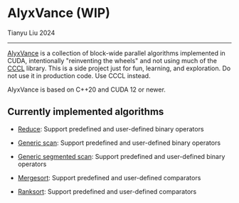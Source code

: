 # AlyxVance (WIP)

Tianyu Liu 2024

------------------------

[AlyxVance](https://half-life.fandom.com/wiki/Alyx_Vance) is a collection of block-wide parallel algorithms implemented in CUDA, intentionally "reinventing the wheels" and not using much of the [CCCL](https://github.com/NVIDIA/cccl) library. This is a side project just for fun, learning, and exploration. Do not use it in production code. Use CCCL instead.

AlyxVance is based on C++20 and CUDA 12 or newer.

## Currently implemented algorithms

+ [Reduce](include/block_reduce.hpp): Support predefined and user-defined binary operators

+ [Generic scan](include/block_scan.hpp): Support predefined and user-defined binary operators

+ [Generic segmented scan](include/block_seg_scan.hpp): Support predefined and user-defined binary operators

+ [Mergesort](include/block_mergesort.hpp): Support predefined and user-defined comparators

+ [Ranksort](include/block_ranksort.hpp): Support predefined and user-defined comparators
